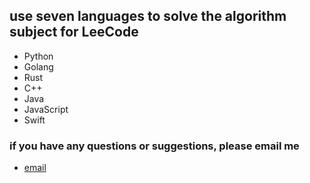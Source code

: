 ## use seven languages to solve the algorithm subject for LeeCode ##

- Python
- Golang
- Rust
- C++
- Java
- JavaScript
- Swift

### if you have any questions or suggestions, please email me ###

- [email](334230789@qq.com)
